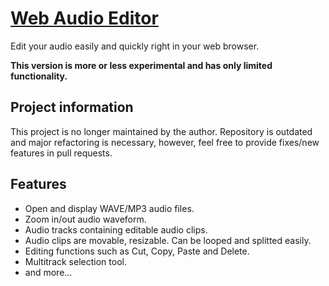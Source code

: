 # [Web Audio Editor](http://audiee.io)

Edit your audio easily and quickly right in your web browser.

**This version is more or less experimental and has only limited functionality.**

## Project information

This project is no longer maintained by the author. Repository is outdated and major refactoring is necessary, however, feel free to provide fixes/new features in pull requests.

## Features

* Open and display WAVE/MP3 audio files.
* Zoom in/out audio waveform.
* Audio tracks containing editable audio clips.
* Audio clips are movable, resizable. Can be looped and splitted easily.
* Editing functions such as Cut, Copy, Paste and Delete.
* Multitrack selection tool.
* and more...
